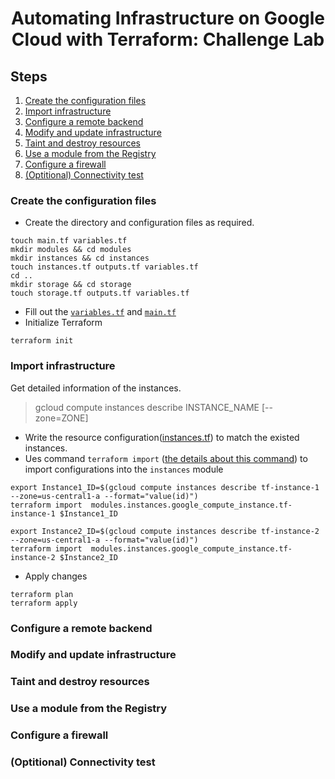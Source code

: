 <h1 align='center'>Automating Infrastructure on Google Cloud with Terraform: Challenge Lab</h1>

<h2> Steps </h2>

1. [Create the configuration files](#1)
1. [Import infrastructure](#2)
1. [Configure a remote backend](#3)
1. [Modify and update infrastructure](#4)
1. [Taint and destroy resources](#5)
1. [Use a module from the Registry](#6)
1. [Configure a firewall](#7)
1. [(Optitional) Connectivity test](#8)

<h3 id=1>Create the configuration files</h3>

* Create the directory and configuration files as required.
```
touch main.tf variables.tf
mkdir modules && cd modules
mkdir instances && cd instances
touch instances.tf outputs.tf variables.tf
cd ..
mkdir storage && cd storage
touch storage.tf outputs.tf variables.tf
```

* Fill out the [`variables.tf`](../../blob/main/Automating%20Infrastructure%20(Terraform)/variables.tf) and [`main.tf`](../../blob/main/Automating%20Infrastructure%20(Terraform)/main.tf) 
* Initialize Terraform
```
terraform init
```

<h3 id=2>Import infrastructure</h3>

  Get detailed information of the instances.
  > gcloud compute instances describe INSTANCE_NAME [--zone=ZONE] 

* Write the resource configuration([instances.tf](../../blob/main/Automating%20Infrastructure%20(Terraform)/modules/instances/instances.tf)) to match the existed instances.
* Ues command `terraform import` ([the details about this command](https://www.terraform.io/docs/extend/resources/import.html)) to import configurations into the `instances` module
```
export Instance1_ID=$(gcloud compute instances describe tf-instance-1 --zone=us-central1-a --format="value(id)")
terraform import  modules.instances.google_compute_instance.tf-instance-1 $Instance1_ID
```
```
export Instance2_ID=$(gcloud compute instances describe tf-instance-2 --zone=us-central1-a --format="value(id)")
terraform import  modules.instances.google_compute_instance.tf-instance-2 $Instance2_ID
```

* Apply changes
```
terraform plan
terraform apply
```
<h3 id=3>Configure a remote backend</h3>
<h3 id=4>Modify and update infrastructure</h3>
<h3 id=5>Taint and destroy resources</h3>
<h3 id=6>Use a module from the Registry</h3>
<h3 id=7>Configure a firewall</h3>
<h3 id=8>(Optitional) Connectivity test</h3>
